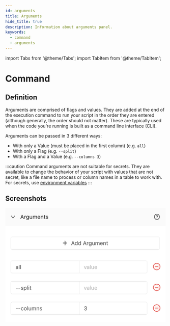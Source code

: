 ```yaml
---
id: arguments
title: Arguments
hide_title: true
description: Information about arguments panel.
keywords:
  - command
  - arguments
---
```


import Tabs from '@theme/Tabs';
import TabItem from '@theme/TabItem';

# Command

## Definition

Arguments are comprised of flags and values. They are added at the end of the execution command to run your script in the order they are entered (although generally, the order should not matter). These are typically used when the code you're running is built as a command line interface (CLI).

Arguments can be passed in 3 different ways:
- With only a Value (must be placed in the first column) (e.g. `all`)
- With only a Flag (e.g. `--split`)
- With a Flag and a Value (e.g. `--columns 3`)

:::caution
Command arguments are not suitable for secrets. They are available to change the behavior of your script with values that are not secret, like a file name to process or column names in a table to work with. For secrets, use [environment variables](environment-variables/environment-variables-overview.md)
:::

## Screenshots

![Arguments](../.gitbook/assets/shipyard_2022_07_26_17_17_34.png)
